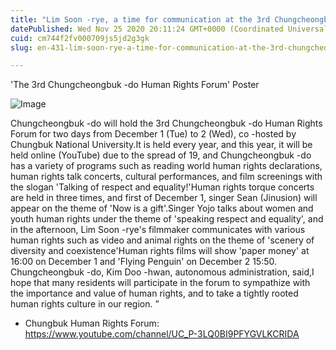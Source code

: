 ```yaml
---
title: "Lim Soon -rye, a time for communication at the 3rd Chungcheongbuk -do Human Rights Forum under the theme of the scenery of diversity and ..."
datePublished: Wed Nov 25 2020 20:11:24 GMT+0000 (Coordinated Universal Time)
cuid: cm744f2fv000709js5jd2g3gk
slug: en-431-lim-soon-rye-a-time-for-communication-at-the-3rd-chungcheongbuk-do-human-rights-forum-under-the-theme-of-the-scenery-of-diversity-and-coexistence

---
```



'The 3rd Chungcheongbuk -do Human Rights Forum' Poster

![Image](https://cdn.hashnode.com/res/hashnode/image/upload/v1739498369904/7c6787c8-dfae-4526-aa53-69ce8b744ebf.jpeg)

Chungcheongbuk -do will hold the 3rd Chungcheongbuk -do Human Rights Forum for two days from December 1 (Tue) to 2 (Wed), co -hosted by Chungbuk National University.It is held every year, and this year, it will be held online (YouTube) due to the spread of 19, and Chungcheongbuk -do has a variety of programs such as reading world human rights declarations, human rights talk concerts, cultural performances, and film screenings with the slogan 'Talking of respect and equality!'Human rights torque concerts are held in three times, and first of December 1, singer Sean (Jinusion) will appear on the theme of 'Now is a gift'.Singer Yojo talks about women and youth human rights under the theme of 'speaking respect and equality', and in the afternoon, Lim Soon -rye's filmmaker communicates with various human rights such as video and animal rights on the theme of 'scenery of diversity and coexistence'Human rights films will show 'paper money' at 16:00 on December 1 and 'Flying Penguin' on December 2 15:50. Chungcheongbuk -do, Kim Doo -hwan, autonomous administration, said,I hope that many residents will participate in the forum to sympathize with the importance and value of human rights, and to take a tightly rooted human rights culture in our region. ”

- Chungbuk Human Rights Forum: https://www.youtube.com/channel/UC_P-3LQ0BI9PFYGVLKCRIDA